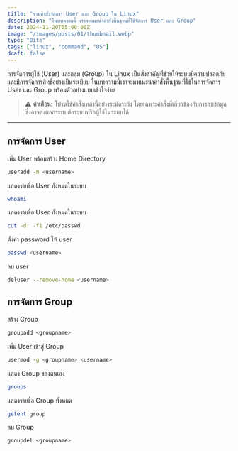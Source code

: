 ```yaml
---
title: "รวมคำสั่งจัดการ User และ Group ใน Linux"
description: "ในบทความนี้ เราจะแนะนำคำสั่งพื้นฐานที่ใช้จัดการ User และ Group"
date: 2024-11-20T05:00:00Z
image: "/images/posts/01/thumbnail.webp"
type: "Bite"
tags: ["linux", "command", "OS"]
draft: false
---
```


การจัดการผู้ใช้ (User) และกลุ่ม (Group) ใน Linux เป็นสิ่งสำคัญที่ช่วยให้ระบบมีความปลอดภัยและมีการจัดการสิทธิ์อย่างเป็นระเบียบ ในบทความนี้เราจะมาแนะนำคำสั่งพื้นฐานที่ใช้ในการจัดการ User และ Group พร้อมตัวอย่างแบบเข้าใจง่าย

> ⚠️ **คำเตือน:** โปรดใช้คำสั่งเหล่านี้อย่างระมัดระวัง โดยเฉพาะคำสั่งที่เกี่ยวข้องกับการลบข้อมูล ซึ่งอาจส่งผลกระทบต่อระบบหรือผู้ใช้ในระบบได้

---

## การจัดการ User

เพิ่ม User พร้อมสร้าง Home Directory

```bash
useradd -m <username>
```

แสดงรายชื่อ User ทั้งหมดในระบบ

```bash
whoami
```

แสดงรายชื่อ User ทั้งหมดในระบบ

```bash
cut -d: -f1 /etc/passwd
```

ตั้งค่า password ให้ user

```bash
passwd <username>
```

ลบ user

```bash
deluser --remove-home <username>
```

## การจัดการ Group

สร้าง Group

```bash
groupadd <groupname>
```

เพิ่ม User เข้าสู่ Group

```bash
usermod -g <groupname> <username>
```

แสดง Group ของตนเอง

```bash
groups
```

แสดงรายชื่อ Group ทั้งหมด

```bash
getent group
```

ลบ Group

```bash
groupdel <groupname>
```
